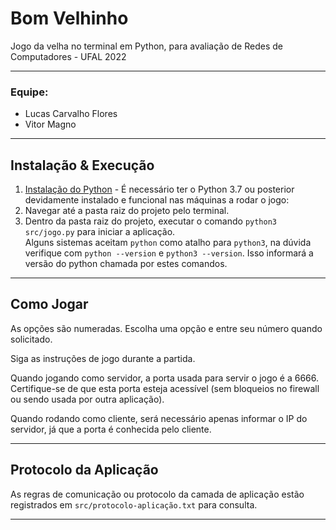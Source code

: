 # Bom Velhinho
Jogo da velha no terminal em Python, para avaliação de Redes de Computadores - UFAL 2022

---

### Equipe:
* Lucas Carvalho Flores
* Vitor Magno

---

## Instalação & Execução

1. [Instalação do Python](https://www.python.org/downloads/) - É necessário ter o Python 3.7 ou posterior devidamente instalado e funcional nas máquinas a rodar o jogo:
2. Navegar até a pasta raiz do projeto pelo terminal.
3. Dentro da pasta raiz do projeto, executar o comando `python3 src/jogo.py` para iniciar a aplicação.  
Alguns sistemas aceitam `python` como atalho para `python3`, na dúvida verifique com `python --version` e `python3 --version`. Isso informará a versão do python chamada por estes comandos.

---

## Como Jogar

As opções são numeradas. Escolha uma opção e entre seu número quando solicitado.

Siga as instruções de jogo durante a partida.

Quando jogando como servidor, a porta usada para servir o jogo é a 6666. Certifique-se de que esta porta esteja acessível (sem bloqueios no firewall ou sendo usada por outra aplicação).

Quando rodando como cliente, será necessário apenas informar o IP do servidor, já que a porta é conhecida pelo cliente.

---

## Protocolo da Aplicação

As regras de comunicação ou protocolo da camada de aplicação estão registrados em `src/protocolo-aplicação.txt` para consulta.

---

